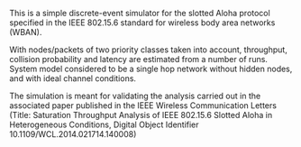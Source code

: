 This is a simple discrete-event simulator for the slotted Aloha protocol specified in the IEEE 802.15.6 standard for wireless body area networks (WBAN).

With nodes/packets of two priority classes taken into account, throughput, collision probability and latency are estimated from a number of runs.
System model considered to be a single hop network without hidden nodes, and with ideal channel conditions.

The simulation is meant for validating the analysis carried out in the associated paper published in the IEEE Wireless Communication Letters (Title: Saturation Throughput Analysis of IEEE 802.15.6 Slotted Aloha in Heterogeneous Conditions, Digital Object Identifier 10.1109/WCL.2014.021714.140008)